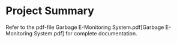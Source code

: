 ﻿# Project Summary

Refer to the pdf-file Garbage E-Monitoring System.pdf[Garbage E-Monitoring System.pdf] for complete documentation.
